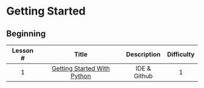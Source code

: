 # Getting Started

## Beginning
|  Lesson #   |                                                                                  Title                                                                                   | Description  | Difficulty |
|:-----------:|:------------------------------------------------------------------------------------------------------------------------------------------------------------------------:|:------------:|:----------:|
|      1      | [Getting Started With Python](https://github.com/TeamUnsinkable/Documentation/blob/b56f33e6695445f508de50c662045b2c5c8bece1/Pages/Getting%20Started%20With%20Python.md)  | IDE & Github |     1      |


